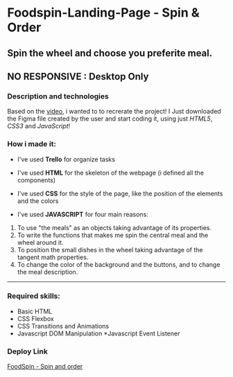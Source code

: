# Foodspin-Landing-Page - Spin & Order

## Spin the wheel and choose you preferite meal.

## NO RESPONSIVE : Desktop Only

### Description and technologies

Based on the [video](https://www.youtube.com/watch?v=0XJqJJQ35oc), i wanted to to recrerate the project! I Just downloaded the Figma file created by the user and start coding it, using just *HTML5*, *CSS3* and *JavaScript*!

### How i made it:

* I've used **Trello** for organize tasks

* I've used **HTML** for the skeleton of the webpage (i defined all the components) 

* I've used **CSS** for the style of the page, like the position of the elements and the colors

* I've used **JAVASCRIPT** for four main reasons: 
 1. To use "the meals" as an objects taking advantage of its properties.
 2. To write the functions that makes me spin the central meal and the wheel around it.
 3. To position the small dishes in the wheel taking advantage of the tangent math properties.
 4. To change the color of the background and the buttons, and to change the meal description.   
---

### Required skills: 
* Basic HTML
* CSS Flexbox 
* CSS Transitions and Animations
* Javascript DOM Manipulation
*Javascript Event Listener 

### Deploy Link

[FoodSpin - Spin and order](https://suspicious-jackson-136582.netlify.app/ "Spin now!")